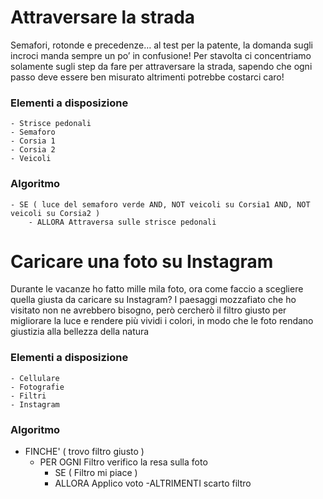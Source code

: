 # Attraversare la strada

Semafori, rotonde e precedenze… al test per la patente, la domanda sugli incroci manda sempre un po’ in confusione! Per stavolta ci concentriamo solamente sugli step da fare per attraversare la strada, sapendo che ogni passo deve essere ben misurato altrimenti potrebbe costarci caro!

### Elementi a disposizione

    - Strisce pedonali
    - Semaforo
    - Corsia 1
    - Corsia 2
    - Veicoli

### Algoritmo

    - SE ( luce del semaforo verde AND, NOT veicoli su Corsia1 AND, NOT veicoli su Corsia2 )
        - ALLORA Attraversa sulle strisce pedonali

# Caricare una foto su Instagram

Durante le vacanze ho fatto mille mila foto, ora come faccio a scegliere quella giusta da caricare su Instagram? I paesaggi mozzafiato che ho visitato non ne avrebbero bisogno, però cercherò il filtro giusto per migliorare la luce e rendere più vividi i colori, in modo che le foto rendano giustizia alla bellezza della natura

### Elementi a disposizione

    - Cellulare
    - Fotografie
    - Filtri
    - Instagram

### Algoritmo

- FINCHE' ( trovo filtro giusto )
  - PER OGNI Filtro verifico la resa sulla foto
    - SE ( Filtro mi piace )
    - ALLORA Applico voto
      -ALTRIMENTI scarto filtro
